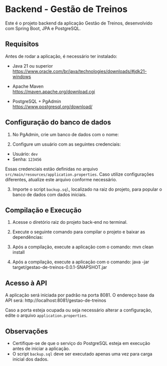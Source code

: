 # Backend - Gestão de Treinos

Este é o projeto backend da aplicação Gestão de Treinos, desenvolvido com Spring Boot, JPA e PostgreSQL.

## Requisitos

Antes de rodar a aplicação, é necessário ter instalado:

- Java 21 ou superior  
  https://www.oracle.com/br/java/technologies/downloads/#jdk21-windows

- Apache Maven  
  https://maven.apache.org/download.cgi

- PostgreSQL + PgAdmin  
  https://www.postgresql.org/download/

## Configuração do banco de dados

1. No PgAdmin, crie um banco de dados com o nome:

2. Configure um usuário com as seguintes credenciais:

- Usuário: `dev`
- Senha: `123456`

Essas credenciais estão definidas no arquivo `src/main/resources/application.properties`. Caso utilize configurações diferentes, atualize este arquivo conforme necessário.

3. Importe o script `backup.sql`, localizado na raiz do projeto, para popular o banco de dados com dados iniciais.

## Compilação e Execução

1. Acesse o diretório raiz do projeto back-end no terminal.

2. Execute o seguinte comando para compilar o projeto e baixar as dependências:

3. Após a compilação, execute a aplicação com o comando: mvn clean install

4. Após a compilação, execute a aplicação com o comando: java -jar target/gestao-de-treinos-0.0.1-SNAPSHOT.jar
 
## Acesso à API

A aplicação será iniciada por padrão na porta 8081. O endereço base da API será: http://localhost:8081/gestao-de-treinos

Caso a porta esteja ocupada ou seja necessário alterar a configuração, edite o arquivo `application.properties`.

## Observações

- Certifique-se de que o serviço do PostgreSQL esteja em execução antes de iniciar a aplicação.
- O script `backup.sql` deve ser executado apenas uma vez para carga inicial dos dados.







